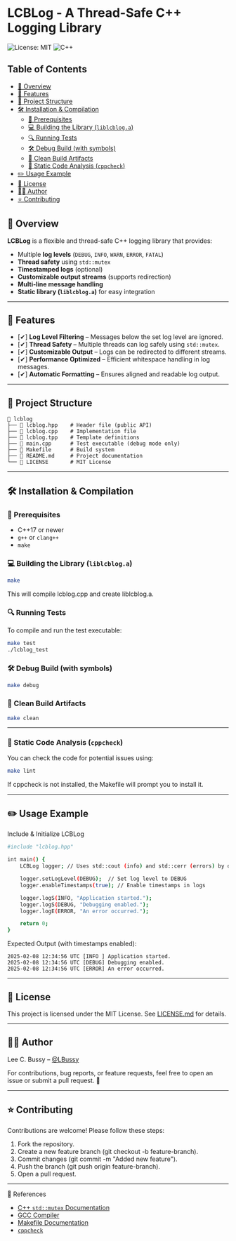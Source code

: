 <!-- omit in toc -->
# LCBLog - A Thread-Safe C++ Logging Library

![License: MIT](https://img.shields.io/badge/license-MIT-blue.svg)
![C++](https://img.shields.io/badge/language-C%2B%2B17-blue)

<!-- omit in toc -->
## Table of Contents

- [📌 Overview](#-overview)
- [🚀 Features](#-features)
- [📂 Project Structure](#-project-structure)
- [🛠️ Installation \& Compilation](#️-installation--compilation)
  - [🔧 Prerequisites](#-prerequisites)
  - [💻 Building the Library (`liblcblog.a`)](#-building-the-library-liblcbloga)
  - [🔍 Running Tests](#-running-tests)
  - [🛠 Debug Build (with symbols)](#-debug-build-with-symbols)
  - [🧹 Clean Build Artifacts](#-clean-build-artifacts)
  - [🔎 Static Code Analysis (`cppcheck`)](#-static-code-analysis-cppcheck)
- [✏️ Usage Example](#️-usage-example)
- [📜 License](#-license)
- [👨‍💻 Author](#-author)
- [⭐ Contributing](#-contributing)


## 📌 Overview

**LCBLog** is a flexible and thread-safe C++ logging library that provides:

- Multiple **log levels** (`DEBUG`, `INFO`, `WARN`, `ERROR`, `FATAL`)
- **Thread safety** using `std::mutex`
- **Timestamped logs** (optional)
- **Customizable output streams** (supports redirection)
- **Multi-line message handling**
- **Static library (`liblcblog.a`)** for easy integration

---

## 🚀 Features

- [✔] **Log Level Filtering** – Messages below the set log level are ignored.
- [✔] **Thread Safety** – Multiple threads can log safely using `std::mutex`.
- [✔] **Customizable Output** – Logs can be redirected to different streams.
- [✔] **Performance Optimized** – Efficient whitespace handling in log messages.
- [✔] **Automatic Formatting** – Ensures aligned and readable log output.

---

## 📂 Project Structure

``` text
📁 lcblog
├── 📜 lcblog.hpp    # Header file (public API)
├── 📜 lcblog.cpp    # Implementation file
├── 📜 lcblog.tpp    # Template definitions
├── 📜 main.cpp      # Test executable (debug mode only)
├── 📜 Makefile      # Build system
├── 📜 README.md     # Project documentation
└── 📜 LICENSE       # MIT License
```

---

## 🛠️ Installation & Compilation

### 🔧 Prerequisites

- C++17 or newer
- `g++` or `clang++`
- `make`

### 💻 Building the Library (`liblcblog.a`)

``` bash
make
```

This will compile lcblog.cpp and create liblcblog.a.

### 🔍 Running Tests

To compile and run the test executable:

``` bash
make test
./lcblog_test
```

### 🛠 Debug Build (with symbols)

``` bash
make debug
```

### 🧹 Clean Build Artifacts

``` bash
make clean
```

---

### 🔎 Static Code Analysis (`cppcheck`)

You can check the code for potential issues using:

``` bash
make lint
```

If cppcheck is not installed, the Makefile will prompt you to install it.

---

## ✏️ Usage Example

Include & Initialize LCBLog

``` bash
#include "lcblog.hpp"

int main() {
    LCBLog logger; // Uses std::cout (info) and std::cerr (errors) by default

    logger.setLogLevel(DEBUG);  // Set log level to DEBUG
    logger.enableTimestamps(true); // Enable timestamps in logs

    logger.logS(INFO, "Application started.");
    logger.logS(DEBUG, "Debugging enabled.");
    logger.logE(ERROR, "An error occurred.");

    return 0;
}
```

Expected Output (with timestamps enabled):

``` text
2025-02-08 12:34:56 UTC [INFO ] Application started.
2025-02-08 12:34:56 UTC [DEBUG] Debugging enabled.
2025-02-08 12:34:56 UTC [ERROR] An error occurred.
```

---

## 📜 License

This project is licensed under the MIT License. See [LICENSE.md](LICENSE.md) for details.

---

## 👨‍💻 Author

Lee C. Bussy – [@LBussy](https://github.com/lbussy)

For contributions, bug reports, or feature requests, feel free to open an issue or submit a pull request. 🚀

---

## ⭐ Contributing

Contributions are welcome! Please follow these steps:

1. Fork the repository.
2. Create a new feature branch (git checkout -b feature-branch).
3. Commit changes (git commit -m "Added new feature").
4. Push the branch (git push origin feature-branch).
5. Open a pull request.

---

🔗 References

- [C++ `std::mutex` Documentation](https://en.cppreference.com/w/cpp/thread/mutex)
- [GCC Compiler](https://gcc.gnu.org/)
- [Makefile Documentation](https://www.gnu.org/software/make/manual/make.html)
- [`cppcheck`](http://cppcheck.sourceforge.net/)
